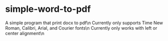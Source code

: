 # simple-word-to-pdf
A simple program that print docx to pdf\n
Currently only supports Time New Roman, Calibri, Arial, and Courier fonts\n
Currently only works with left or center alignment\n
